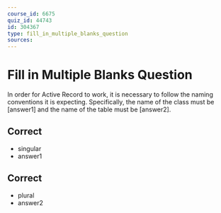 ```yaml
---
course_id: 6675
quiz_id: 44743
id: 304367
type: fill_in_multiple_blanks_question
sources:
---
```


# Fill in Multiple Blanks Question

In order for Active Record to work, it is necessary to follow the naming
conventions it is expecting. Specifically, the name of the class must be
[answer1] and the name of the table must be [answer2].

## Correct

- singular
- answer1

## Correct

- plural
- answer2
